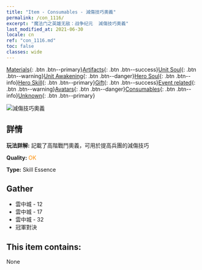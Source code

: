 ```yaml
---
title: "Item - Consumables - 減傷技巧奧義"
permalink: /con_1116/
excerpt: "魔法门之英雄无敌：战争纪元  減傷技巧奧義"
last_modified_at: 2021-06-30
locale: cn
ref: "con_1116.md"
toc: false
classes: wide
---
```

 [Materials](/ItemsCN/){: .btn .btn--primary}[Artifacts](/ItemsCN/Artifacts/){: .btn .btn--success}[Unit Soul](/ItemsCN/UnitSoul/){: .btn .btn--warning}[Unit Awakening](/ItemsCN/UnitAwakening/){: .btn .btn--danger}[Hero Soul](/ItemsCN/HeroSoul/){: .btn .btn--info}[Hero Skill](/ItemsCN/HeroSkill/){: .btn .btn--primary}[Gift](/ItemsCN/Gift/){: .btn .btn--success}[Event related](/ItemsCN/Events/){: .btn .btn--warning}[Avatars](/ItemsCN/Avatars/){: .btn .btn--danger}[Consumables](/ItemsCN/Consumables/){: .btn .btn--info}[Unknown](/ItemsCN/Unknown/){: .btn .btn--primary}

 ![減傷技巧奧義](/images/t/i_7007.png)

## 詳情
 **玩法詳解:** 記載了高階戰鬥奧義，可用於提高兵團的減傷技巧

 **Quality:** <span style="color: #FF8C00">OK</span>

 **Type:** Skill Essence

## Gather

*    雲中城 - 12 
*    雲中城 - 17 
*    雲中城 - 32 
*    冠軍對決 

## This item contains:

  None


